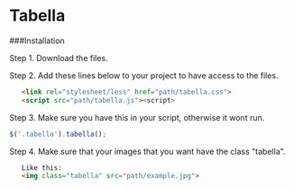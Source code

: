 # Tabella

###Installation

Step 1. Download the files.

Step 2. Add these lines below to your project to have access to the files.
```html
   <link rel="stylesheet/less" href="path/tabella.css">
   <script src="path/tabella.js"><script> 
```
Step 3. Make sure you have this in your script, otherwise it wont run.
```javascript
$('.tabella').tabella();
```
Step 4. Make sure that your images that you want have the class "tabella".
```html
   Like this: 
   <img class="tabella" src="path/example.jpg"> 
```
